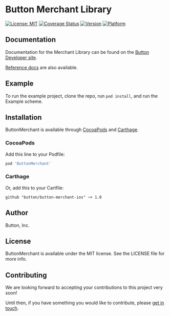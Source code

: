 # Button Merchant Library
[![License: MIT](https://img.shields.io/badge/License-MIT-yellow.svg)](https://opensource.org/licenses/MIT)
[![Coverage Status](https://coveralls.io/repos/github/button/button-merchant-ios/badge.svg?t=Nu4idN)](https://coveralls.io/github/button/button-merchant-ios)
[![Version](https://img.shields.io/cocoapods/v/ButtonMerchant.svg?style=flat)](http://cocoapods.org/pods/ButtonMerchant)
[![Platform](https://img.shields.io/cocoapods/p/ButtonMerchant.svg?style=flat)](http://cocoapods.org/pods/ButtonMerchant)


## Documentation
Documentation for the Merchant Library can be found on the [Button Developer site](https://developer.usebutton.com/docs/ios-add-merchant-library).

[Reference docs](http://building.usebutton.com/button-merchant-ios/latest/) are also available.

## Example

To run the example project, clone the repo, run `pod install`, and run the Example scheme.

## Installation

ButtonMerchant is available through [CocoaPods](http://cocoapods.org) and [Carthage](https://github.com/Carthage/Carthage). 

### CocoaPods

Add this line to your Podfile:
```ruby
pod 'ButtonMerchant'
```

### Carthage

Or, add this to your Cartfile:
```
github "button/button-merchant-ios" ~> 1.0
```

## Author

Button, Inc.

## License

ButtonMerchant is available under the MIT license. See the LICENSE file for more info.

## Contributing

We are looking forward to accepting your contributions to this project very soon!

Until then, if you have something you would like to contribute, please [get in touch](opensource@usebutton.com).
